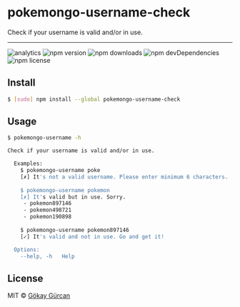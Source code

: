 # pokemongo-username-check

Check if your username is valid and/or in use.

---

![analytics](https://analytics.gokaygurcan.com/UA-53543274-4/gokaygurcan/pokemongo-username-check.svg?style=flat-square)
![npm version](https://img.shields.io/npm/v/pokemongo-username-check.svg?style=flat-square)
![npm downloads](https://img.shields.io/npm/dm/pokemongo-username-check.svg?style=flat-square)
![npm devDependencies](https://img.shields.io/david/dev/gokaygurcan/tisikkirlir.js.svg?style=flat-square)
![npm license](https://img.shields.io/npm/l/pokemongo-username-check.svg?style=flat-square)


## Install

```bash
$ [sudo] npm install --global pokemongo-username-check
```

## Usage

```bash
$ pokemongo-username -h

Check if your username is valid and/or in use.

  Examples:
    $ pokemongo-username poke
    [✗] It's not a valid username. Please enter minimum 6 characters. 
  
    $ pokemongo-username pokemon
    [✗] It's valid but in use. Sorry.
     - pokemon897146
     - pokemon498721
     - pokemon190898
   
    $ pokemongo-username pokemon897146
    [✓] It's valid and not in use. Go and get it!

  Options:
    --help, -h   Help
```

## License

MIT © [Gökay Gürcan](https://www.gokaygurcan.com/)
